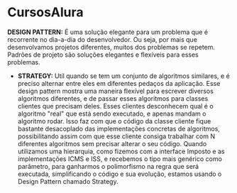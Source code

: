 # CursosAlura

**DESIGN PATTERN:** É uma solução elegante para um problema que é recorrente no dia-a-dia do desenvolvedor. Ou seja, por mais que desenvolvamos projetos diferentes, muitos dos problemas se repetem. Padrões de projeto são soluções elegantes e flexíveis para esses problemas.
- **STRATEGY:** Utíl quando se tem um conjunto de algoritmos similares, e é preciso alternar entre eles em diferentes pedaços da aplicação. Esse design pattern mostra uma maneira flexível para escrever diversos algoritmos diferentes, e de passar esses algoritmos para classes clientes que precisam deles. Esses clientes desconhecem qual é o algoritmo "real" que está sendo executado, e apenas mandam o algoritmo rodar. Isso faz com que o código da classe cliente fique bastante desacoplado das implementações concretas de algoritmos, possibilitando assim com que esse cliente consiga trabalhar com N diferentes algoritmos sem precisar alterar o seu código. Quando utilizamos uma hierarquia, como fizemos com a interface Imposto e as implementações ICMS e ISS, e recebemos o tipo mais genérico como parâmetro, para ganharmos o polimorfismo na regra que será executada, simplificando o código e sua evolução, estamos usando o Design Pattern chamado Strategy.

